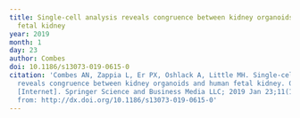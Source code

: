 ```yaml
---
title: Single-cell analysis reveals congruence between kidney organoids and human
  fetal kidney
year: 2019
month: 1
day: 23
author: Combes
doi: 10.1186/s13073-019-0615-0
citation: 'Combes AN, Zappia L, Er PX, Oshlack A, Little MH. Single-cell analysis
  reveals congruence between kidney organoids and human fetal kidney. Genome Medicine
  [Internet]. Springer Science and Business Media LLC; 2019 Jan 23;11(1). Available
  from: http://dx.doi.org/10.1186/s13073-019-0615-0'
---
```


